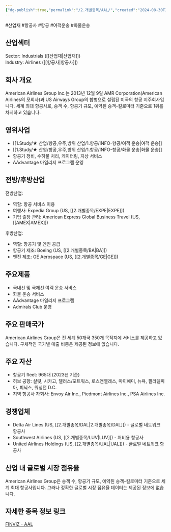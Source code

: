 ```yaml
---
{"dg-publish":true,"permalink":"/2.개별종목/AAL/","created":"2024-08-30T21:54:51.941+09:00","updated":"2025-06-03T20:05:57.318+09:00"}
---
```


#산업재 #항공사 #항공 #여객운송 #화물운송

## 산업섹터

Sector: Industrials ([[산업재\|산업재]])  
Industry: Airlines ([[항공사\|항공사]])

## 회사 개요

American Airlines Group Inc.는 2013년 12월 9일 AMR Corporation(American Airlines의 모회사)과 US Airways Group의 합병으로 설립된 미국의 항공 지주회사입니다. 세계 최대 항공사로, 승객 수, 항공기 규모, 예약된 승객-킬로미터 기준으로 1위를 차지하고 있습니다.

## 영위사업

- [[1.Study/★ 산업/항공,우주,방위 산업/1.항공/INFO-항공/여객 운송\|여객 운송]]
- [[1.Study/★ 산업/항공,우주,방위 산업/1.항공/INFO-항공/화물 운송\|화물 운송]]
- 항공기 정비, 수하물 처리, 케이터링, 지상 서비스
- AAdvantage 마일리지 프로그램 운영

## 전방/후방산업

전방산업:

- 역할: 항공 서비스 이용
- 여행사: Expedia Group (US, [[2.개별종목/EXPE\|EXPE]])
- 기업 출장 관리: American Express Global Business Travel (US, [[AMEX\|AMEX]])

후방산업:

- 역할: 항공기 및 엔진 공급
- 항공기 제조: Boeing (US, [[2.개별종목/BA\|BA]])
- 엔진 제조: GE Aerospace (US, [[2.개별종목/GE\|GE]])

## 주요제품

- 국내선 및 국제선 여객 운송 서비스
- 화물 운송 서비스
- AAdvantage 마일리지 프로그램
- Admirals Club 운영

## 주요 판매국가

American Airlines Group은 전 세계 50개국 350개 목적지에 서비스를 제공하고 있습니다. 구체적인 국가별 매출 비중은 제공된 정보에 없습니다.

## 주요 자산

- 항공기 fleet: 965대 (2023년 기준)
- 허브 공항: 샬럿, 시카고, 댈러스/포트워스, 로스앤젤레스, 마이애미, 뉴욕, 필라델피아, 피닉스, 워싱턴 D.C.
- 지역 항공사 자회사: Envoy Air Inc., Piedmont Airlines Inc., PSA Airlines Inc.

## 경쟁업체

- Delta Air Lines (US, [[2.개별종목/DAL\|2.개별종목/DAL]]) - 글로벌 네트워크 항공사
- Southwest Airlines (US, [[2.개별종목/LUV\|LUV]]) - 저비용 항공사
- United Airlines Holdings (US, [[2.개별종목/UAL\|UAL]]) - 글로벌 네트워크 항공사

## 산업 내 글로벌 시장 점유율

American Airlines Group은 승객 수, 항공기 규모, 예약된 승객-킬로미터 기준으로 세계 최대 항공사입니다. 그러나 정확한 글로벌 시장 점유율 데이터는 제공된 정보에 없습니다.

## 자세한 종목 정보 링크

[FINVIZ - AAL](https://finviz.com/quote.ashx?t=AAL)
